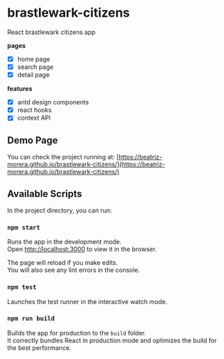 # brastlewark-citizens

React brastlewark citizens app

**pages**

- [x] home page
- [x] search page
- [x] detail page

**features**

- [x] antd design components
- [x] react hooks
- [x] context API

## Demo Page

You can check the project running at:
[https://beatriz-morera.github.io/brastlewark-citizens/](https://beatriz-morera.github.io/brastlewark-citizens/)

## Available Scripts

In the project directory, you can run:

### `npm start`

Runs the app in the development mode.<br />
Open [http://localhost:3000](http://localhost:3000) to view it in the browser.

The page will reload if you make edits.<br />
You will also see any lint errors in the console.

### `npm test`

Launches the test runner in the interactive watch mode.

### `npm run build`

Builds the app for production to the `build` folder.<br />
It correctly bundles React in production mode and optimizes the build for the best performance.
